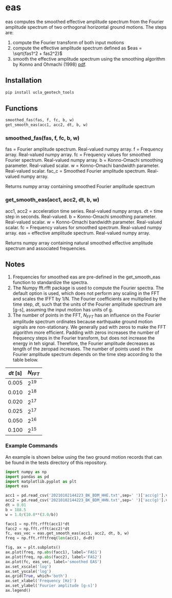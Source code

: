 # eas

eas computes the smoothed effective amplitude spectrum from the Fourier amplitude spectrum of two orthogonal horizontal ground motions. The steps are:

1. compute the Fourier transform of both input motions
2. compute the effective amplitude spectrum defined as $eas = \sqrt{fas1^2 + fas2^2}$
3. smooth the effective amplitude spectrum using the smoothing algorithm by Konno and Ohmachi (1998) [pdf](http://www.eq.db.shibaura-it.ac.jp/papers/Konno&Ohmachi1998.pdf).


## Installation  
```python
pip install ucla_geotech_tools
```

## Functions
```python
smoothed_fas(fas, f, fc, b, w)
get_smooth_eas(acc1, acc2, dt, b, w)
```

### smoothed_fas(fas, f, fc, b, w) 
fas = Fourier amplitude spectrum. Real-valued numpy array.
f = Frequency array. Real-valued numpy array.
fc = Frequency values for smoothed Fourier spectrum. Real-valued numpy array.
b = Konno-Omachi smoothing parameter. Real-valued scalar.
w = Konno-Omachi bandwidth parameter. Real-valued scalar.
fac_c = Smoothed Fourier amplitude spectrum. Real-valued numpy array.

Returns numpy array containing smoothed Fourier amplitude spectrum

### get_smooth_eas(acc1, acc2, dt, b, w)

acc1, acc2 = acceleration time series. Real-valued numpy arrays.
dt = time step in seconds. Real-valued.
b = Konno-Omachi smoothing parameter. Real-valued scalar.
w = Konno-Omachi bandwidth parameter. Real-valued scalar.
fc = Frequency values for smoothed spectrum. Real-valued numpy array.
eas = effective amplitude spectrum. Real-valued numpy array.

Returns numpy array containing natural smoothed effective amplitude spectrum and associated frequencies.

## Notes
1. Frequencies for smoothed eas are pre-defined in the get_smooth_eas function to standardize the spectra.
2. The Numpy fft.rfft package is used to compute the Fourier spectra. The default option is used, which does not perform any scaling in the FFT and scales the IFFT by 1/N. The Fourier coefficients are multiplied by the time step, $dt$, such that the units of the Fourier amplitude spectrum are [g-s], assuming the input motion has units of g.
3. The number of points in the FFT, $N_{FFT}$ has an influence on the Fourier amplitude spectrum ordinates because earthquake ground motion signals are non-stationary. We generally pad with zeros to make the FFT algorithm more efficient. Padding with zeros increases the number of frequency steps in the Fourier transform, but does not increase the energy in teh signal. Therefore, the Fourier amplitude decreases as length of the zeropad increases. The number of points used in the Fourier amplitude spectrum depends on the time step according to the table below.

| $dt$ [s] | $N_{FFT}$ |
| ------ | -------- |
| 0.005  | $2^{19}$ |
| 0.010  | $2^{18}$ |
| 0.020  | $2^{17}$ |
| 0.025  | $2^{17}$ |
| 0.050  | $2^{16}$ |
| 0.100  | $2^{15}$ |

### Example Commands

An example is shown below using the two ground motion records that can be found in the tests directory of this repository.

```python
import numpy as np
import pandas as pd
import matplotlib.pyplot as plt
import eas

acc1 = pd.read_csv('20210102144223_BK_BDM_HHE.txt',sep=' ')['acc(g)'].values
acc2 = pd.read_csv('20210102144223_BK_BDM_HHN.txt',sep=' ')['acc(g)'].values
dt = 0.01
b = 188.5
w = 1.0/(10.0**(3.0/b))

facc1 = np.fft.rfft(acc1)*dt
facc2 = np.fft.rfft(acc2)*dt
fc, eas_vec = eas.get_smooth_eas(acc1, acc2, dt, b, w)
freq = np.fft.rfftfreq(len(acc1), d=dt)

fig, ax = plt.subplots()
ax.plot(freq, np.abs(facc1), label='FAS1')
ax.plot(freq, np.abs(facc2), label='FAS2')
ax.plot(fc, eas_vec, label='smoothed EAS')
ax.set_xscale('log')
ax.set_yscale('log')
ax.grid(True, which='both')
ax.set_xlabel('Frequency [Hz]')
ax.set_ylabel('Fourier amplitude [g-s]')
ax.legend()
```
